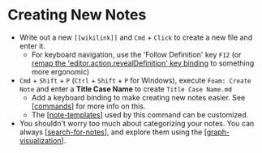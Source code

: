 # Creating New Notes

- Write out a new `[[wikilink]]` and `Cmd` + `Click` to create a new file and enter it.
  - For keyboard navigation, use the 'Follow Definition' key `F12` (or [remap the 'editor.action.revealDefinition' key binding](https://code.visualstudio.com/docs/getstarted/keybindings) to something more ergonomic)
- `Cmd` + `Shift` + `P` (`Ctrl` + `Shift` + `P` for Windows), execute `Foam: Create Note` and enter a **Title Case Name** to create `Title Case Name.md`
  - Add a keyboard binding to make creating new notes easier. See [[commands]] for more info on this.
  - The [[note-templates]] used by this command can be customized.
- You shouldn't worry too much about categorizing your notes. You can always [[search-for-notes]], and explore them using the [[graph-visualization]].


[//begin]: # "Autogenerated link references for markdown compatibility"
[commands]: ../features/commands.md "Foam Commands"
[note-templates]: ../features/note-templates.md "Note Templates"
[search-for-notes]: ../recipes/search-for-notes.md "Search for Notes"
[graph-visualization]: ../features/graph-visualization.md "Graph Visualization"
[//end]: # "Autogenerated link references"
